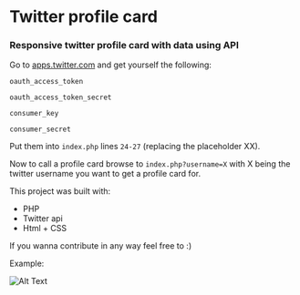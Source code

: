 # Twitter profile card
### Responsive twitter profile card with data using API


Go to [apps.twitter.com](https://apps.twitter.com/) and get yourself the following:

   `oauth_access_token`
   
   `oauth_access_token_secret`
   
   `consumer_key`
   
   `consumer_secret`
   
   Put them into `index.php` lines `24-27` (replacing the placeholder XX).
   
   Now to call a profile card browse to `index.php?username=X` with X being the twitter username you want to get a profile card for.
   
   This project was built with:
   * PHP
   * Twitter api
   * Html + CSS

If you wanna contribute in any way feel free to :)

Example:

![Alt Text](https://i.imgur.com/ZCLc1dP.png)

